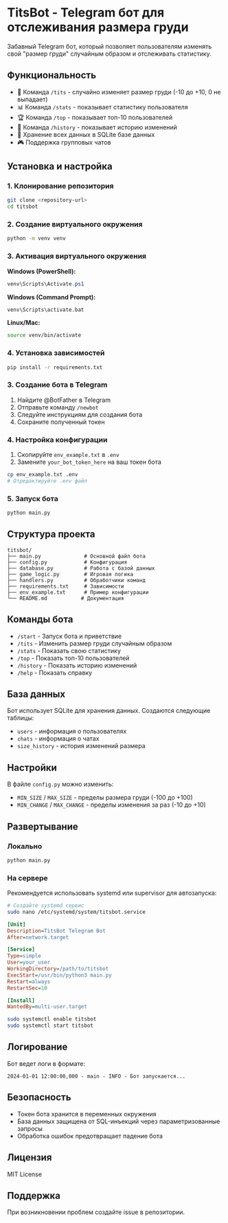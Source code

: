 # TitsBot - Telegram бот для отслеживания размера груди

Забавный Telegram бот, который позволяет пользователям изменять свой "размер груди" случайным образом и отслеживать статистику.

## Функциональность

- 🍒 Команда `/tits` - случайно изменяет размер груди (-10 до +10, 0 не выпадает)
- 📊 Команда `/stats` - показывает статистику пользователя
- 🏆 Команда `/top` - показывает топ-10 пользователей
- 📜 Команда `/history` - показывает историю изменений
- 💾 Хранение всех данных в SQLite базе данных
- 🎮 Поддержка групповых чатов

## Установка и настройка

### 1. Клонирование репозитория
```bash
git clone <repository-url>
cd titsbot
```

### 2. Создание виртуального окружения
```bash
python -m venv venv
```

### 3. Активация виртуального окружения

**Windows (PowerShell):**
```powershell
venv\Scripts\Activate.ps1
```

**Windows (Command Prompt):**
```cmd
venv\Scripts\activate.bat
```

**Linux/Mac:**
```bash
source venv/bin/activate
```

### 4. Установка зависимостей
```bash
pip install -r requirements.txt
```

### 3. Создание бота в Telegram
1. Найдите @BotFather в Telegram
2. Отправьте команду `/newbot`
3. Следуйте инструкциям для создания бота
4. Сохраните полученный токен

### 4. Настройка конфигурации
1. Скопируйте `env_example.txt` в `.env`
2. Замените `your_bot_token_here` на ваш токен бота

```bash
cp env_example.txt .env
# Отредактируйте .env файл
```

### 5. Запуск бота
```bash
python main.py
```

## Структура проекта

```
titsbot/
├── main.py              # Основной файл бота
├── config.py            # Конфигурация
├── database.py          # Работа с базой данных
├── game_logic.py        # Игровая логика
├── handlers.py          # Обработчики команд
├── requirements.txt     # Зависимости
├── env_example.txt      # Пример конфигурации
└── README.md           # Документация
```

## Команды бота

- `/start` - Запуск бота и приветствие
- `/tits` - Изменить размер груди случайным образом
- `/stats` - Показать свою статистику
- `/top` - Показать топ-10 пользователей
- `/history` - Показать историю изменений
- `/help` - Показать справку

## База данных

Бот использует SQLite для хранения данных. Создаются следующие таблицы:

- `users` - информация о пользователях
- `chats` - информация о чатах
- `size_history` - история изменений размера

## Настройки

В файле `config.py` можно изменить:

- `MIN_SIZE` / `MAX_SIZE` - пределы размера груди (-100 до +100)
- `MIN_CHANGE` / `MAX_CHANGE` - пределы изменения за раз (-10 до +10)

## Развертывание

### Локально
```bash
python main.py
```

### На сервере
Рекомендуется использовать systemd или supervisor для автозапуска:

```bash
# Создайте systemd сервис
sudo nano /etc/systemd/system/titsbot.service
```

```ini
[Unit]
Description=TitsBot Telegram Bot
After=network.target

[Service]
Type=simple
User=your_user
WorkingDirectory=/path/to/titsbot
ExecStart=/usr/bin/python3 main.py
Restart=always
RestartSec=10

[Install]
WantedBy=multi-user.target
```

```bash
sudo systemctl enable titsbot
sudo systemctl start titsbot
```

## Логирование

Бот ведет логи в формате:
```
2024-01-01 12:00:00,000 - main - INFO - Бот запускается...
```

## Безопасность

- Токен бота хранится в переменных окружения
- База данных защищена от SQL-инъекций через параметризованные запросы
- Обработка ошибок предотвращает падение бота

## Лицензия

MIT License

## Поддержка

При возникновении проблем создайте issue в репозитории.
